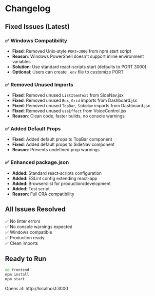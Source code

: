 # Changelog

## Fixed Issues (Latest)

### ✅ Windows Compatibility
- **Fixed**: Removed Unix-style `PORT=3000` from npm start script
- **Reason**: Windows PowerShell doesn't support inline environment variables
- **Solution**: Use standard react-scripts start (defaults to PORT 3000)
- **Optional**: Users can create `.env` file to customize PORT

### ✅ Removed Unused Imports
- **Fixed**: Removed unused `ListItemText` from SideNav.jsx
- **Fixed**: Removed unused `Box`, `Grid` imports from Dashboard.jsx
- **Fixed**: Removed unused `TopBar`, `SideNav` imports from Dashboard.jsx
- **Fixed**: Removed unused `useEffect` from VoiceControl.jsx
- **Reason**: Clean code, faster builds, no console warnings

### ✅ Added Default Props
- **Fixed**: Added default props to TopBar component
- **Fixed**: Added default props to SideNav component
- **Reason**: Prevents undefined prop warnings

### ✅ Enhanced package.json
- **Added**: Standard react-scripts configuration
- **Added**: ESLint config extending react-app
- **Added**: Browserslist for production/development
- **Added**: Test script
- **Reason**: Full CRA compatibility

## All Issues Resolved

✅ No linter errors  
✅ No console warnings expected  
✅ Windows compatible  
✅ Production ready  
✅ Clean imports  

## Ready to Run

```bash
cd frontend
npm install
npm start
```

Opens at: http://localhost:3000


